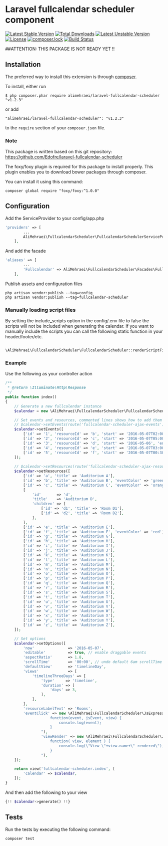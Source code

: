 # Laravel fullcalendar scheduler component

[![Latest Stable Version](https://poser.pugx.org/alimehraei/laravel-fullcalendar-scheduler/v/stable)](https://packagist.org/packages/alimehraei/laravel-fullcalendar-scheduler)
[![Total Downloads](https://poser.pugx.org/alimehraei/laravel-fullcalendar-scheduler/downloads)](https://packagist.org/packages/alimehraei/laravel-fullcalendar-scheduler)
[![Latest Unstable Version](https://poser.pugx.org/alimehraei/laravel-fullcalendar-scheduler/v/unstable)](https://packagist.org/packages/alimehraei/laravel-fullcalendar-scheduler)
[![License](https://poser.pugx.org/alimehraei/laravel-fullcalendar-scheduler/license)](https://packagist.org/packages/alimehraei/laravel-fullcalendar-scheduler)
[![composer.lock](https://poser.pugx.org/alimehraei/laravel-fullcalendar-scheduler/composerlock)](https://packagist.org/packages/alimehraei/laravel-fullcalendar-scheduler)
[![Build Status](https://travis-ci.org/AliMehraei/laravel-fullcalendar-scheduler.svg?branch=master)](https://travis-ci.org/AliMehraei/laravel-fullcalendar-scheduler)

##ATTENTION: THIS PACKAGE IS NOT READY YET !!
## Installation
The preferred way to install this extension is through [composer](http://getcomposer.org/download/).

To install, either run

```
$ php composer.phar require alimehraei/laravel-fullcalendar-scheduler "v1.2.3"
```

or add

```
"alimehraei/laravel-fullcalendar-scheduler": "v1.2.3"
```

to the ```require``` section of your `composer.json` file.

### Note

This package is written based on this git repository: 
https://github.com/Edofre/laravel-fullcalendar-scheduler


The foxy/foxy plugin is required for this package to install properly. This plugin enables you to download
bower packages through composer.

You can install it using this command:

```
composer global require "foxy/foxy:^1.0.0"
```
## Configuration

Add the ServiceProvider to your config/app.php

```php
'providers' => [
        ...
        AliMehraei\FullcalendarScheduler\FullcalendarSchedulerServiceProvider::class,
    ],
```

And add the facade

```php
'aliases' => [
        ...
        'Fullcalendar' => AliMehraei\FullcalendarScheduler\Facades\FullcalendarScheduler::class,
    ],
```

Publish assets and configuration files

```
php artisan vendor:publish --tag=config
php artisan vendor:publish --tag=fullcalendar-scheduler
```

### Manually loading script files

By setting the include_scripts option in the config/.env file to false the scripts will not be included when generating
the calendar. If you want to manually include the scripts you can call the following static function in your
header/footer/etc.

```
    \AliMehraei\FullcalendarScheduler\FullcalendarScheduler::renderScriptFiles();
```

### Example

Use the following as your controller action

```php
/**
 * @return \Illuminate\Http\Response
 */
public function index()
{
    // Generate a new fullcalendar instance
    $calendar = new \AliMehraei\FullcalendarScheduler\FullcalendarScheduler();

    // Set events and resources, commented lines shows how to add them via ajax
    // $calendar->setEvents(route('fullcalendar-scheduler-ajax-events'));
    $calendar->setEvents([
        ['id' => '1', 'resourceId' => 'b', 'start' => '2016-05-07T02:00:00', 'end' => '2016-05-07T07:00:00', 'title' => 'event 1'],
        ['id' => '2', 'resourceId' => 'c', 'start' => '2016-05-07T05:00:00', 'end' => '2016-05-07T22:00:00', 'title' => 'event 2'],
        ['id' => '3', 'resourceId' => 'd', 'start' => '2016-05-06', 'end' => '2016-05-08', 'title' => 'event 3'],
        ['id' => '4', 'resourceId' => 'e', 'start' => '2016-05-07T03:00:00', 'end' => '2016-05-07T08:00:00', 'title' => 'event 4'],
        ['id' => '5', 'resourceId' => 'f', 'start' => '2016-05-07T00:30:00', 'end' => '2016-05-07T02:30:00', 'title' => 'event 5'],
    ]);
    
    // $calendar->setResources(route('fullcalendar-scheduler-ajax-resources'));
    $calendar->setResources([
        ['id' => 'a', 'title' => 'Auditorium A'],
        ['id' => 'b', 'title' => 'Auditorium B', 'eventColor' => 'green'],
		['id' => 'c', 'title' => 'Auditorium C', 'eventColor' => 'orange'],
        [
            'id'       => 'd',
            'title'    => 'Auditorium D',
            'children' => [
                ['id' => 'd1', 'title' => 'Room D1'],
                ['id' => 'd2', 'title' => 'Room D2'],
            ],
        ],
        ['id' => 'e', 'title' => 'Auditorium E'],
        ['id' => 'f', 'title' => 'Auditorium F', 'eventColor' => 'red'],
        ['id' => 'g', 'title' => 'Auditorium G'],
        ['id' => 'h', 'title' => 'Auditorium H'],
        ['id' => 'i', 'title' => 'Auditorium I'],
        ['id' => 'j', 'title' => 'Auditorium J'],
        ['id' => 'k', 'title' => 'Auditorium K'],
        ['id' => 'l', 'title' => 'Auditorium L'],
        ['id' => 'm', 'title' => 'Auditorium M'],
        ['id' => 'n', 'title' => 'Auditorium N'],
        ['id' => 'o', 'title' => 'Auditorium O'],
        ['id' => 'p', 'title' => 'Auditorium P'],
        ['id' => 'q', 'title' => 'Auditorium Q'],
        ['id' => 'r', 'title' => 'Auditorium R'],
        ['id' => 's', 'title' => 'Auditorium S'],
        ['id' => 't', 'title' => 'Auditorium T'],
        ['id' => 'u', 'title' => 'Auditorium U'],
        ['id' => 'v', 'title' => 'Auditorium V'],
        ['id' => 'w', 'title' => 'Auditorium W'],
        ['id' => 'x', 'title' => 'Auditorium X'],
        ['id' => 'y', 'title' => 'Auditorium Y'],
        ['id' => 'z', 'title' => 'Auditorium Z'],
    ]);

    // Set options
    $calendar->setOptions([
        'now'               => '2016-05-07',
        'editable'          => true, // enable draggable events
        'aspectRatio'       => 1.8,
        'scrollTime'        => '00:00', // undo default 6am scrollTime
        'defaultView'       => 'timelineDay',
        'views'             => [
            'timelineThreeDays' => [
                'type'     => 'timeline',
                'duration' => [
                    'days' => 3,
                ],
            ],
        ],
        'resourceLabelText' => 'Rooms',
        'eventClick' => new \AliMehraei\FullcalendarScheduler\JsExpression("
                    function(event, jsEvent, view) {
                        console.log(event);
                    }
                "),
                'viewRender' => new \AliMehraei\FullcalendarScheduler\JsExpression("
                    function( view, element ) {
                        console.log(\"View \"+view.name+\" rendered\");
                    }
                "),
    ]);

    return view('fullcalendar-scheduler.index', [
        'calendar' => $calendar,
    ]);
}
```

And then add the following to your view

```php
{!! $calendar->generate() !!}
```

## Tests

Run the tests by executing the following command:

```
composer test
```
